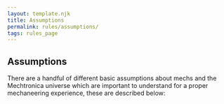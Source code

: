 ```yaml
---
layout: template.njk
title: Assumptions
permalink: rules/assumptions/
tags: rules_page
---
```


## Assumptions

There are a handful of different basic assumptions about mechs and the Mechtronica universe which are important to understand for a proper mechaneering experience,
these are described below: